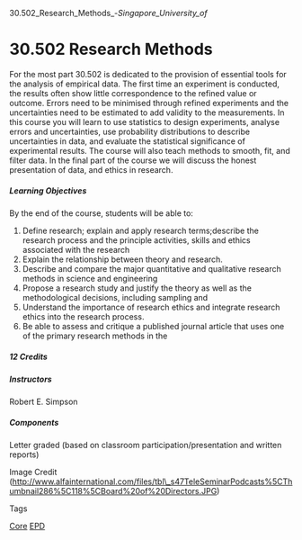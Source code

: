 30.502_Research_Methods_-_Singapore_University_of_



30.502 Research Methods
=======================

For the most part 30.502 is dedicated to the provision of essential tools for the analysis of empirical data. The first time an experiment is conducted, the results often show little correspondence to the refined value or outcome. Errors need to be minimised through refined experiments and the uncertainties need to be estimated to add validity to the measurements. In this course you will learn to use statistics to design experiments, analyse errors and uncertainties, use probability distributions to describe uncertainties in data, and evaluate the statistical significance of experimental results. The course will also teach methods to smooth, fit, and filter data. In the final part of the course we will discuss the honest presentation of data, and ethics in research.



##### **Learning Objectives**



By the end of the course, students will be able to:



1. Define research; explain and apply research terms;describe the research process and the principle activities, skills and ethics associated with the research
2. Explain the relationship between theory and research.
3. Describe and compare the major quantitative and qualitative research methods in science and engineering
4. Propose a research study and justify the theory as well as the methodological decisions, including sampling and
5. Understand the importance of research ethics and integrate research ethics into the research process.
6. Be able to assess and critique a published journal article that uses one of the primary research methods in the


##### **12 Credits**



##### **Instructors**



Robert E. Simpson



##### **Components**



Letter graded (based on classroom participation/presentation and written reports)



Image Credit (http://www.alfainternational.com/files/tbl\_s47TeleSeminarPodcasts%5CThumbnail286%5C118%5CBoard%20of%20Directors.JPG)

Tags

[Core](/education/undergraduate/courses/?course-type=852)
[EPD](/education/undergraduate/courses/?pillar-cluster=44)

